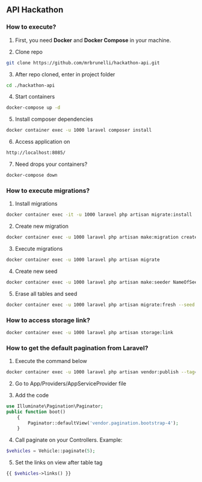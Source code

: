 ## API Hackathon

### How to execute?
1. First, you need **Docker** and **Docker Compose** in your machine.

2. Clone repo
```sh
git clone https://github.com/mrbrunelli/hackathon-api.git
```

3. After repo cloned, enter in project folder
```sh
cd ./hackathon-api
```

4. Start containers
```sh
docker-compose up -d
```

5. Install composer dependencies
```sh
docker container exec -u 1000 laravel composer install
```

6. Access application on
```sh
http://localhost:8085/
```

7. Need drops your containers?
```sh
docker-compose down
```

### How to execute migrations?
1. Install migrations
```sh
docker container exec -it -u 1000 laravel php artisan migrate:install
```

2. Create new migration
```sh
docker container exec -u 1000 laravel php artisan make:migration create_nameoftable_table
```

3. Execute migrations
```sh
docker container exec -u 1000 laravel php artisan migrate
```

4. Create new seed
```sh
docker container exec -u 1000 laravel php artisan make:seeder NameOfSeed
```

5. Erase all tables and seed
```sh
docker container exec -u 1000 laravel php artisan migrate:fresh --seed
```

### How to access storage link?
```sh
docker container exec -u 1000 laravel php artisan storage:link
```

### How to get the default pagination from Laravel?

1. Execute the command below
```sh
docker container exec -u 1000 laravel php artisan vendor:publish --tag=laravel-pagination
```
2. Go to App/Providers/AppServiceProvider file

3. Add the code
```php
use Illuminate\Pagination\Paginator;
public function boot()
    {
        Paginator::defaultView('vendor.pagination.bootstrap-4');
    }
```
4. Call paginate on your Controllers.
Example: 
```php
$vehicles = Vehicle::paginate(5);
```
5. Set the links on view after table tag
```php
{{ $vehicles->links() }}
```
